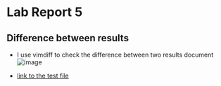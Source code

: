 # Lab Report 5

## Difference between results
- I use vimdiff to check the difference between two results document
![image](https://user-images.githubusercontent.com/59184714/171685175-b4485822-7012-410d-b0d5-72b353554035.png)

- [link to the test file ](https://github.com/nidhidhamnani/markdown-parser/tree/main/test-files)
